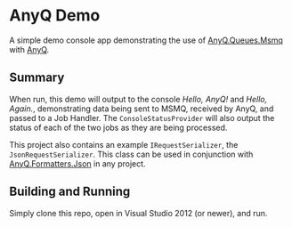 # AnyQ Demo

A simple demo console app demonstrating the use of [AnyQ.Queues.Msmq](https://www.nuget.org/packages/AnyQ.Queues.Msmq/) with [AnyQ](https://www.nuget.org/packages/AnyQ/).

## Summary

When run, this demo will output to the console *Hello, AnyQ!* and *Hello, Again.*, demonstrating data being sent to MSMQ, received by AnyQ, and passed to a Job Handler.  The `ConsoleStatusProvider` will also output the status of each of the two jobs as they are being processed.

This project also contains an example `IRequestSerializer`, the `JsonRequestSerializer`.  This class can be used in conjunction with [AnyQ.Formatters.Json](https://www.nuget.org/packages/AnyQ.Formatters.Json/) in any project.

## Building and Running

Simply clone this repo, open in Visual Studio 2012 (or newer), and run.
